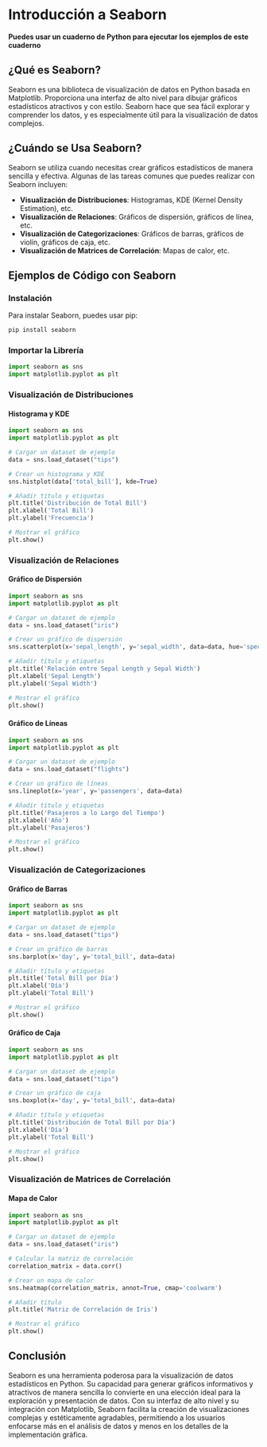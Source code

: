 # Introducción a Seaborn

**Puedes usar un cuaderno de Python para ejecutar los ejemplos de este cuaderno**

## ¿Qué es Seaborn?

Seaborn es una biblioteca de visualización de datos en Python basada en Matplotlib. Proporciona una interfaz de alto nivel para dibujar gráficos estadísticos atractivos y con estilo. Seaborn hace que sea fácil explorar y comprender los datos, y es especialmente útil para la visualización de datos complejos.

## ¿Cuándo se Usa Seaborn?

Seaborn se utiliza cuando necesitas crear gráficos estadísticos de manera sencilla y efectiva. Algunas de las tareas comunes que puedes realizar con Seaborn incluyen:

- **Visualización de Distribuciones**: Histogramas, KDE (Kernel Density Estimation), etc.
- **Visualización de Relaciones**: Gráficos de dispersión, gráficos de línea, etc.
- **Visualización de Categorizaciones**: Gráficos de barras, gráficos de violín, gráficos de caja, etc.
- **Visualización de Matrices de Correlación**: Mapas de calor, etc.

## Ejemplos de Código con Seaborn

### Instalación

Para instalar Seaborn, puedes usar pip:

```bash
pip install seaborn
```

### Importar la Librería

```python
import seaborn as sns
import matplotlib.pyplot as plt
```

### Visualización de Distribuciones

#### Histograma y KDE

```python
import seaborn as sns
import matplotlib.pyplot as plt

# Cargar un dataset de ejemplo
data = sns.load_dataset("tips")

# Crear un histograma y KDE
sns.histplot(data['total_bill'], kde=True)

# Añadir título y etiquetas
plt.title('Distribución de Total Bill')
plt.xlabel('Total Bill')
plt.ylabel('Frecuencia')

# Mostrar el gráfico
plt.show()
```

### Visualización de Relaciones

#### Gráfico de Dispersión

```python
import seaborn as sns
import matplotlib.pyplot as plt

# Cargar un dataset de ejemplo
data = sns.load_dataset("iris")

# Crear un gráfico de dispersión
sns.scatterplot(x='sepal_length', y='sepal_width', data=data, hue='species')

# Añadir título y etiquetas
plt.title('Relación entre Sepal Length y Sepal Width')
plt.xlabel('Sepal Length')
plt.ylabel('Sepal Width')

# Mostrar el gráfico
plt.show()
```

#### Gráfico de Líneas

```python
import seaborn as sns
import matplotlib.pyplot as plt

# Cargar un dataset de ejemplo
data = sns.load_dataset("flights")

# Crear un gráfico de líneas
sns.lineplot(x='year', y='passengers', data=data)

# Añadir título y etiquetas
plt.title('Pasajeros a lo Largo del Tiempo')
plt.xlabel('Año')
plt.ylabel('Pasajeros')

# Mostrar el gráfico
plt.show()
```

### Visualización de Categorizaciones

#### Gráfico de Barras

```python
import seaborn as sns
import matplotlib.pyplot as plt

# Cargar un dataset de ejemplo
data = sns.load_dataset("tips")

# Crear un gráfico de barras
sns.barplot(x='day', y='total_bill', data=data)

# Añadir título y etiquetas
plt.title('Total Bill por Día')
plt.xlabel('Día')
plt.ylabel('Total Bill')

# Mostrar el gráfico
plt.show()
```

#### Gráfico de Caja

```python
import seaborn as sns
import matplotlib.pyplot as plt

# Cargar un dataset de ejemplo
data = sns.load_dataset("tips")

# Crear un gráfico de caja
sns.boxplot(x='day', y='total_bill', data=data)

# Añadir título y etiquetas
plt.title('Distribución de Total Bill por Día')
plt.xlabel('Día')
plt.ylabel('Total Bill')

# Mostrar el gráfico
plt.show()
```

### Visualización de Matrices de Correlación

#### Mapa de Calor

```python
import seaborn as sns
import matplotlib.pyplot as plt

# Cargar un dataset de ejemplo
data = sns.load_dataset("iris")

# Calcular la matriz de correlación
correlation_matrix = data.corr()

# Crear un mapa de calor
sns.heatmap(correlation_matrix, annot=True, cmap='coolwarm')

# Añadir título
plt.title('Matriz de Correlación de Iris')

# Mostrar el gráfico
plt.show()
```

## Conclusión

Seaborn es una herramienta poderosa para la visualización de datos estadísticos en Python. Su capacidad para generar gráficos informativos y atractivos de manera sencilla lo convierte en una elección ideal para la exploración y presentación de datos. Con su interfaz de alto nivel y su integración con Matplotlib, Seaborn facilita la creación de visualizaciones complejas y estéticamente agradables, permitiendo a los usuarios enfocarse más en el análisis de datos y menos en los detalles de la implementación gráfica.